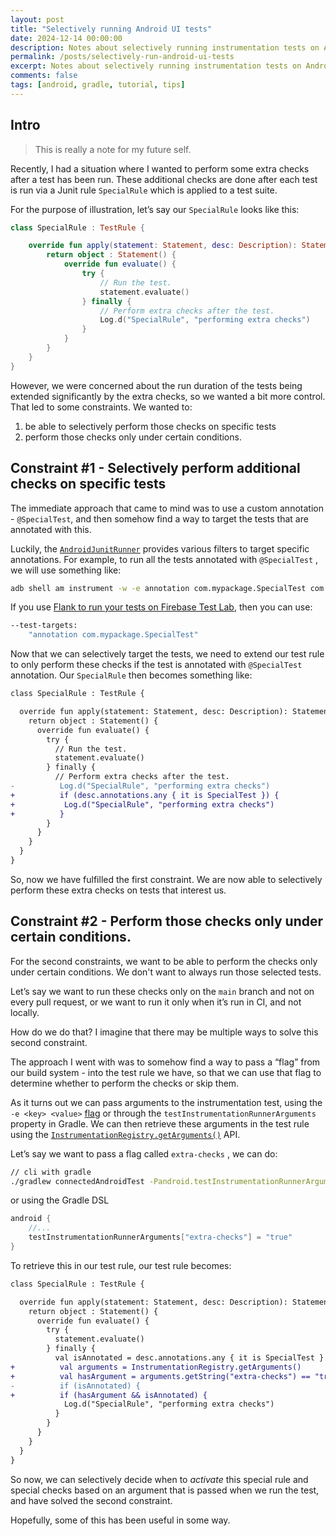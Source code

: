 ```yaml
---
layout: post
title: "Selectively running Android UI tests"
date: 2024-12-14 00:00:00
description: Notes about selectively running instrumentation tests on Android
permalink: /posts/selectively-run-android-ui-tests
excerpt: Notes about selectively running instrumentation tests on Android
comments: false
tags: [android, gradle, tutorial, tips]
---
```


## Intro

> This is really a note for my future self.
>

Recently, I had a situation where I wanted to perform some extra checks after a test has been run. These additional checks are done after each test is run via a Junit rule `SpecialRule` which is applied to a test suite.

For the purpose of illustration, let’s say our `SpecialRule` looks like this:

```kotlin
class SpecialRule : TestRule {

    override fun apply(statement: Statement, desc: Description): Statement {
        return object : Statement() {
            override fun evaluate() {
                try {
                    // Run the test.
                    statement.evaluate()
                } finally {
                    // Perform extra checks after the test.
                    Log.d("SpecialRule", "performing extra checks")
                }
            }
        }
    }
}
```

However, we were concerned about the run duration of the tests being extended significantly by the extra checks, so we wanted a bit more control. That led to some constraints. We wanted to:

1. be able to selectively perform those checks on specific tests
2. perform those checks only under certain conditions.

## Constraint #1 - Selectively perform additional checks on specific tests

The immediate approach that came to mind was to use a custom annotation - `@SpecialTest`, and then somehow find a way to target the tests that are annotated with this.

Luckily, the [`AndroidJunitRunner`](https://developer.android.com/reference/androidx/test/runner/AndroidJUnitRunner#typical-usage) provides various filters to target specific annotations. For example, to run all the tests annotated with `@SpecialTest` , we will use something like:

```bash
adb shell am instrument -w -e annotation com.mypackage.SpecialTest com.android.foo/androidx.test.runner.AndroidJUnitRunner
```

If you use [Flank to run your tests on Firebase Test Lab](https://cloud.google.com/sdk/gcloud/reference/firebase/test/android/run#--test-targets), then you can use:

```bash
--test-targets:
	"annotation com.mypackage.SpecialTest"
```

Now that we can selectively target the tests, we need to extend our test rule to only perform these checks if the test is annotated with `@SpecialTest` annotation. Our `SpecialRule` then becomes something like:

```diff
class SpecialRule : TestRule {

  override fun apply(statement: Statement, desc: Description): Statement {
    return object : Statement() {
      override fun evaluate() {
        try {
          // Run the test.
          statement.evaluate()
        } finally {
          // Perform extra checks after the test.
-          Log.d("SpecialRule", "performing extra checks")
+          if (desc.annotations.any { it is SpecialTest }) {
+ 	        Log.d("SpecialRule", "performing extra checks")
+          }
        }
      }
    }
  }
}
```

So, now we have fulfilled the first constraint. We are now able to selectively perform these extra checks on tests that interest us.

## Constraint #2 - Perform those checks only under certain conditions.

For the second constraints, we want to be able to perform the checks only under certain conditions. We don't want to always run those selected tests.

Let’s say we want to run these checks only on the `main` branch and not on every pull request, or we want to run it only when it’s run in CI, and not locally.

How do we do that? I imagine that there may be multiple ways to solve this second constraint.

The approach I went with was to somehow find a way to pass a “flag” from our build system - into the test rule we have, so that we can use that flag to determine whether to perform the checks or skip them.

As it turns out we can pass arguments to the instrumentation test, using the `-e <key> <value>` [flag](https://developer.android.com/studio/test/command-line#am-instrument-flags) or through the `testInstrumentationRunnerArguments` property in Gradle. We can then retrieve these arguments in the test rule using the [`InstrumentationRegistry.getArguments()`](https://developer.android.com/reference/androidx/test/platform/app/InstrumentationRegistry#getArguments()) API.

Let’s say we want to pass a flag called `extra-checks` , we can do:

```bash
// cli with gradle
./gradlew connectedAndroidTest -Pandroid.testInstrumentationRunnerArguments.extra-checks=true
```

or using the Gradle DSL

```kotlin
android {
	//...
	testInstrumentationRunnerArguments["extra-checks"] = "true"
}
```


To retrieve this in our test rule, our test rule becomes:

```diff
class SpecialRule : TestRule {

  override fun apply(statement: Statement, desc: Description): Statement {
    return object : Statement() {
      override fun evaluate() {
        try {
          statement.evaluate()
        } finally {
          val isAnnotated = desc.annotations.any { it is SpecialTest }
+          val arguments = InstrumentationRegistry.getArguments()
+          val hasArgument = arguments.getString("extra-checks") == "true"
-          if (isAnnotated) {
+          if (hasArgument && isAnnotated) {
            Log.d("SpecialRule", "performing extra checks")
          }
        }
      }
    }
  }
}
```

So now, we can selectively decide when to *activate* this special rule and special checks based on an argument that is passed when we run the test, and have solved the second constraint.

Hopefully, some of this has been useful in some way.
